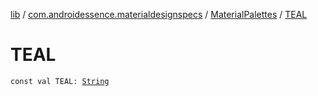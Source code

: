 [lib](../../index.md) / [com.androidessence.materialdesignspecs](../index.md) / [MaterialPalettes](index.md) / [TEAL](./-t-e-a-l.md)

# TEAL

`const val TEAL: `[`String`](https://kotlinlang.org/api/latest/jvm/stdlib/kotlin/-string/index.html)